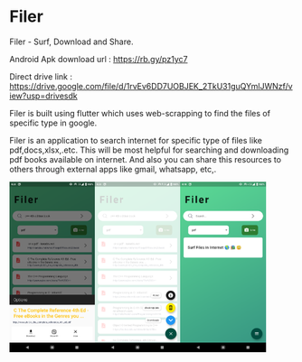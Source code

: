 

# Filer

Filer - Surf, Download and Share.

Android Apk download url : https://rb.gy/pz1yc7

Direct drive link : https://drive.google.com/file/d/1rvEv6DD7UOBJEK_2TkU31guQYmlJWNzf/view?usp=drivesdk

Filer is built using flutter which uses web-scrapping to find the files of specific type in google.

Filer is an application to search internet for specific type of files like pdf,docs,xlsx,.etc. This will be most helpful for searching and downloading pdf books available on internet. And also you can share this resources to others through external apps like gmail, whatsapp, etc,.

<img src="screenshots/sc2.png" width="30%" height="30%"><img src="screenshots/sc1.png" width="30%" height="30%"><img src="screenshots/sc3.png" width="30%" height="30%">
